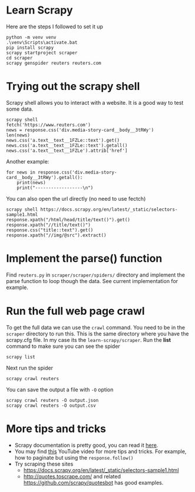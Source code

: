 # Learn Scrapy

Here are the steps I followed to set it up
```
python -m venv venv
.\venv\Scripts\activate.bat
pip install scrapy
scrapy startproject scraper
cd scraper
scrapy genspider reuters reuters.com
```

# Trying out the scrapy shell
Scrapy shell allows you to interact with a website. It is a good way to test some data.

```
scrapy shell
fetch('https://www.reuters.com')
news = response.css('div.media-story-card__body__3tRWy')
len(news)
news.css('a.text__text__1FZLe::text').get()
news.css('a.text__text__1FZLe::text').getall()
news.css('a.text__text__1FZLe').attrib['href']
```
Another example:
```
for news in response.css('div.media-story-card__body__3tRWy').getall():
    print(news)
    print("------------------\n")
```
You can also open the url directly (no need to use fectch)
```
scrapy shell https://docs.scrapy.org/en/latest/_static/selectors-sample1.html
response.xpath("/html/head/title/text()").get()
response.xpath("//title/text()")
response.css("title::text").get()
response.xpath("//img/@src").extract()
```

# Implement the parse() function
Find `reuters.py` in `scraper/scraper/spiders/` directory and implement the parse function
to loop though the data. See current implementation for example.

# Run the full web page crawl

To get the full data we can use the `crawl` command. You need to be in the `scraper` directory to run this.
This is the same directory where you have the scrapy.cfg file. In my case its the `learn-scrapy/scraper`. Run the
**list** command to make sure you can see the spider

```
scrapy list
```

Next run the spider
```
scrapy crawl reuters
```

You can save the output a file with `-O` option
```
scrapy crawl reuters -O output.json
scrapy crawl reuters -O output.csv
```

# More tips and tricks

* Scrapy documentation is pretty good, you can read it [here](https://docs.scrapy.org/en/latest/index.html).
* You may find [this](https://www.youtube.com/watch?v=s4jtkzHhLzY) YouTube video for more tips and tricks.
For example, how to paginate but using the `response.follow()`
* Try scraping these sites
  * https://docs.scrapy.org/en/latest/_static/selectors-sample1.html
  * http://quotes.toscrape.com/ and related https://github.com/scrapy/quotesbot has good examples.

